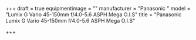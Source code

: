 +++
draft = true
equipmentimage = ""
manufacturer = "Panasonic "
model = "Lumix G Vario 45-150mm f/4.0-5.6 ASPH Mega O.I.S"
title = "Panasonic Lumix G Vario 45-150mm f/4.0-5.6 ASPH Mega O.I.S"

+++

